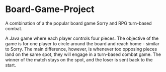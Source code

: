 # Board-Game-Project
A combination of a the popular board game Sorry and RPG turn-based combat.

A Java game where each player controls four pieces. The objective of the game is for one player to circle around the board and reach home - similar to Sorry. The main difference, however, is whenever too opposing pieces land on the same spot, they will engage in a turn-based combat game. The winner of the match stays on the spot, and the loser is sent back to the start.
